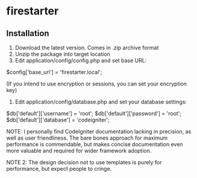 firestarter
===========

## Installation

1. Download the latest version. Comes in .zip archive format
1. Unzip the package into target location
1. Edit application/config/config.php and set base URL:

 $config['base_url']	= 'firestarter.local';

(If you intend to use encryption or sessions, you can set your encryption key)

1. Edit application/config/database.php and set your database settings:

 $db['default']['username'] = 'root';
 $db['default']['password'] = 'root';
 $db['default']['database'] = 'codeigniter';

NOTE: I personally find CodeIgniter documentation lacking in precision, as well as user friendliness. The bare bones approach for maximum performance is commendable, but makes concise documentation even more valuable and required for wider framework adoption.

NOTE 2: The design decision not to use templates is purely for performance, but expect people to cringe.

